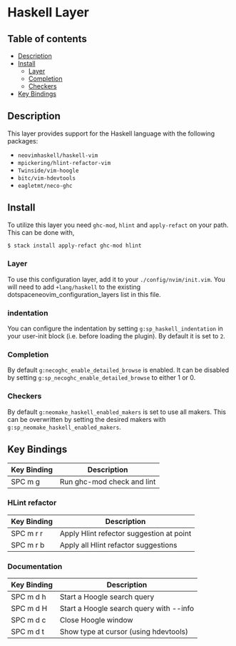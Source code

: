 # Haskell Layer

## Table of contents

* [Description](#description)
* [Install](#install)
  * [Layer](#layer)
  * [Completion](#completion)
  * [Checkers](#checkers)
* [Key Bindings](#key-bindings)

## Description

This layer provides support for the Haskell language with the following packages:

* `neovimhaskell/haskell-vim`
* `mpickering/hlint-refactor-vim`
* `Twinside/vim-hoogle`
* `bitc/vim-hdevtools`
* `eagletmt/neco-ghc`

## Install

To utilize this layer you need `ghc-mod`, `hlint` and `apply-refact` on your path. This can be done with,

```bash
$ stack install apply-refact ghc-mod hlint
```

### Layer

To use this configuration layer, add it to your `./config/nvim/init.vim`. You will need to add `+lang/haskell` to the existing dotspaceneovim_configuration_layers list in this file.

### indentation

You can configure the indentation by setting `g:sp_haskell_indentation` in your user-init block (i.e. before loading the plugin). By default it is set to `2`.

### Completion

By default `g:necoghc_enable_detailed_browse` is enabled. It can be disabled by setting `g:sp_necoghc_enable_detailed_browse` to either 1 or 0.

### Checkers

By default `g:neomake_haskell_enabled_makers` is set to use all makers. This can be overwritten by setting the desired makers with `g:sp_neomake_haskell_enabled_makers`.

## Key Bindings

| Key Binding | Description                                                    |
|-------------|----------------------------------------------------------------|
| SPC m g     | Run ghc-mod check and lint                                     |

### HLint refactor

| Key Binding | Description                                                    |
|-------------|----------------------------------------------------------------|
| SPC m r r   | Apply Hlint refector suggestion at point                       |
| SPC m r b   | Apply all Hlint refactor suggestions                           |

### Documentation

| Key Binding | Description                                                    |
|-------------|----------------------------------------------------------------|
| SPC m d h   | Start a Hoogle search query                                    |
| SPC m d H   | Start a Hoogle search query with --info                        |
| SPC m d c   | Close Hoogle window                                            |
| SPC m d t   | Show type at cursor (using hdevtools)                          |

